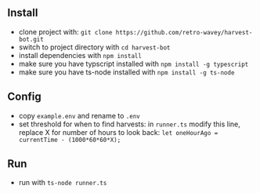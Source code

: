 ## Install
- clone project with: `git clone https://github.com/retro-wavey/harvest-bot.git`
- switch to project directory with `cd harvest-bot`
- install dependencies with `npm install`
- make sure you have typscript installed with `npm install -g typescript`
- make sure you have ts-node installed with `npm install -g ts-node`

## Config
- copy `example.env` and rename to `.env` 
- set threshold for when to find harvests: 
    in `runner.ts` modify this line, replace X for number of hours to look back:
        `let oneHourAgo = currentTime - (1000*60*60*X);`

## Run
- run with `ts-node runner.ts`